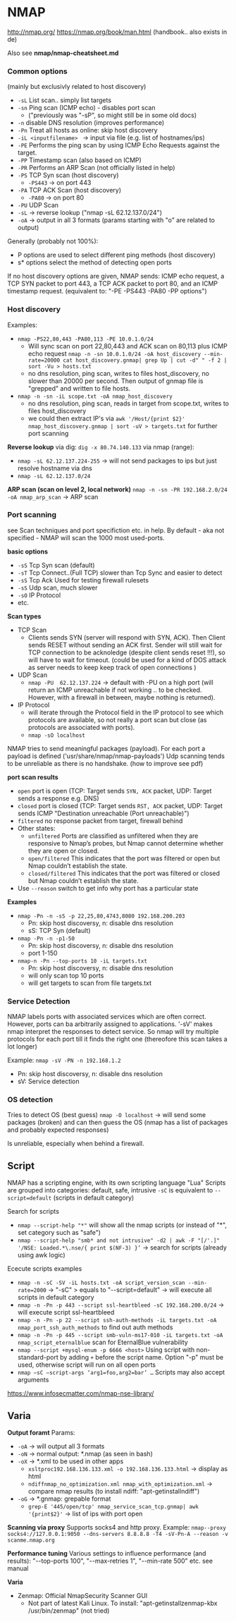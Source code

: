 # NMAP
http://nmap.org/
https://nmap.org/book/man.html  (handbook.. also exists in de)

Also see **nmap/nmap-cheatsheet.md**

### Common options
(mainly but exclusivly related to host discovery)
- `-sL` List scan.. simply list targets
- `-sn` Ping scan (ICMP echo) - disables port scan
   - ("previously was "-sP", so might still be in some old docs)
- `-n` disable DNS resolution (improves performance)
- `-Pn` Treat all hosts as online: skip host discovery
- `-iL <inputfilename> ` -> input via file (e.g. list of hostnames/ips)
- `-PE` Performs the ping scan by using ICMP Echo Requests against the target.
- `-PP` Timestamp scan (also based on ICMP)
- `-PR` Performs an ARP Scan (not officially listed in help) 
- `-PS` TCP Syn scan (host discovery)
   - `-PS443` -> on port 443
- `-PA` TCP ACK Scan (host discovery) 
   - `-PA80` -> on port 80
- `-PU` UDP Scan
- `-sL` -> reverse lookup ("nmap -sL 62.12.137.0/24")
- `-oA` -> output in all 3 formats (params starting with "o" are related to output)

Generally (probably not 100%): 
- P options are used to select different ping methods (host discovery)
- s* options select the method of detecting open ports 

If no host discovery options are given, NMAP sends:  ICMP echo request, a TCP SYN packet to port 443, a TCP ACK packet to port 80, and an ICMP timestamp request.   (equivalent to: "-PE -PS443 -PA80 -PP options")


### Host discovery
Examples: 
- `nmap -PS22,80,443 -PA80,113 -PE 10.0.1.0/24`
   - Will sync scan on port 22,80,443 and ACK scan on 80,113 plus ICMP echo request
`nmap -n -sn 10.0.1.0/24 -oA host_discovery --min-rate=20000 cat host_discovery.gnmap| grep Up | cut -d" " -f 2 | sort -Vu > hosts.txt`
   - no dns resolution, ping scan, writes to files host_discovery, no slower than 20000 per second. Then output of gnmap file is "grepped" and written to file hosts.
- `nmap -n -sn -iL scope.txt -oA nmap_host_discovery`
   - no dns resolution, ping scan, reads in target from scope.txt, writes to files host_discovery
   - we could then extract IP's via `awk '/Host/{print $2}' nmap_host_discovery.gnmap | sort -uV > targets.txt` for further port scanning

**Reverse lookup**
via dig: `dig -x 80.74.140.133` 
via nmap (range):
- `nmap -sL 62.12.137.224-255` -> will not send packages to ips but just resolve hostname via dns
- `nmap -sL 62.12.137.0/24`


**ARP scan (scan on level 2, local network)**
`nmap -n -sn -PR 192.168.2.0/24 -oA nmap_arp_scan` -> ARP scan  

### Port scanning 
see Scan techniques and port specifiction etc. in help. By default - aka not specified - NMAP will scan the 1000 most used-ports. 

**basic options**
- `-sS` Tcp Syn scan (default)
- `-sT` Tcp Connect..(Full TCP) slower than Tcp Sync and easier to detect
- `-sS` Tcp Ack Used for testing firewall rulesets
- `-sS` Udp scan, much slower
- `-sO` IP Protocol
- etc.


**Scan types**
- TCP Scan 
   - Clients sends SYN  (server will respond with SYN, ACK). Then Client sends RESET without sending an ACK first. Sender will still wait for TCP connection to be acknoledge (despite client sends reset !!!), so will have to wait for timeout. (could be used for a kind of DOS attack as server needs to keep keep track of open connections )
- UDP Scan 
   - `nmap -PU  62.12.137.224` -> default with -PU on a high port (will return an ICMP unreachable if not working .. to be checked. However, with a firewall in between, maybe nothing is returned). 
- IP Protocol
   - will iterate through the Protocol field in the IP protocol to see which protocols are available, so not really a port scan but close (as protocols are associated with ports). 
   - `nmap -sO localhost`


NMAP tries to send meaningful packages (payload). For each port a payload is defined ('usr/share/nmap/nmap-payloads')
Udp scanning tends to be unreliable as there is no handshake. (how to improve see pdf)

**port scan results**
- `open`  port is open (TCP: Target sends `SYN, ACK` packet, UDP: Target sends a response e.g. DNS)
- `closed` port is closed (TCP: Target sends `RST, ACK` packet, UDP: Target sends ICMP "Destination unreachable (Port unreachable)")
- `filtered`  no response packet from target, firewall behind
- Other states:
   - `unfiltered` Ports are classified as unfiltered when they are responsive to Nmap’s probes, but Nmap cannot determine whether they are open or closed. 
   - `open/filtered`  This indicates that the port was filtered or open but Nmap couldn’t establish the state.
   - `closed/filtered` This indicates that the port was filtered or closed but Nmap couldn’t establish the state.
- Use `--reason` switch to get info why port has a particular state


**Examples**
- `nmap -Pn -n -sS -p 22,25,80,4743,8080 192.168.200.203`
   - Pn: skip host discoversy, n: disable dns resolution
   - sS: TCP Syn (default)
- `nmap -Pn -n -p1-50`
   - Pn: skip host discoversy, n: disable dns resolution
   - port 1-150
- `nmap-n -Pn --top-ports 10 -iL targets.txt`
   - Pn: skip host discoversy, n: disable dns resolution
   - will only scan top 10 ports
   - will get targets to scan from file targets.txt


### Service Detection
NMAP labels ports with associated services which are often correct. However, ports can ba arbitrarily assigned to applications. 
'-sV' makes nmap interpret the responses to detect service. So nmap will try multiple protocols for each port till it finds the right one (thereofore this scan takes a lot longer)

Example: `nmap -sV -PN -n 192.168.1.2`   
   - Pn: skip host discoversy, n: disable dns resolution
   - sV: Service detection

### OS detection
Tries to detect OS (best guess)
`nmap -O localhost` -> will send some packages (broken) and can then guess the OS (nmap has a list of packages and probably expected responses)

Is unreliable, especially when behind a firewall.

## Script
NMAP has a scripting engine, with its own scripting language "Lua"
Scripts are grouped into categories: default, safe, intrusive
`-sC` is equivalent to `--script=default` (scripts in default category)

Search for scripts
- `nmap --script-help "*"` will show all the nmap scripts  (or instead of "*", set category such as "safe")
- `nmap --script-help "smb* and not intrusive" -d2 | awk -F "[/'.]" '/NSE: Loaded.*\.nse/{ print $(NF-3) }’` -> search for scripts (already using awk logic)

Ececute scripts examples
- `nmap -n -sC -SV -iL hosts.txt -oA script_version_scan --min-rate=2000`  -> "-sC" > equals to "--script=default" -> will execute all scripts in default category
- `nmap -n -Pn -p 443 --script ssl-heartbleed -sC 192.168.200.0/24`  -> will execute script ssl-heartbleed
- `nmap -n -Pn -p 22 --script ssh-auth-methods -iL targets.txt -oA nmap_port_ssh_auth_methods` to find out auth methods
- `nmap -n -Pn -p 445 --script smb-vuln-ms17-010 -iL targets.txt -oA nmap_script_eternalblue` scan for EternalBlue vulnerability
- `nmap --script +mysql-enum -p 6666 <host>` Using script with non-standard-port by adding `+` before the script name. Option "-p" must be used, otherwise script will run on all open ports
- `nmap –sC –script-args ‘arg1=foo,arg2=bar’ …`  Scripts may also accept arguments


https://www.infosecmatter.com/nmap-nse-library/

## Varia

**Output foramt**
Params: 
   - `-oA` -> will output all 3 formats
   - `-oN` -> normal output: *.nmap (as seen in bash)
   - `-oX` -> *.xml to be used in other apps
      - `xsltproc192.168.136.133.xml -o 192.168.136.133.html` -> display as html
      - `ndiffnmap_no_optimization.xml nmap_with_optimization.xml` -> compare nmap results (to install ndiff: "apt-getinstallndiff")
   - `-oG` -> *.gnmap: grepable format
      - `grep-E '445/open/tcp' nmap_service_scan_tcp.gnmap| awk '{print$2}'` -> list of ips with port open


**Scanning via proxy**
Supports socks4 and http proxy. 
Example: `nmap--proxy socks4://127.0.0.1:9050 --dns-servers 8.8.8.8 -T4 -sV-Pn-A --reason -v scanme.nmap.org`

**Performance tuning**
Various settings to influence performance (and results): "--top-ports 100", "--max-retries 1", "--min-rate 500" etc.
see manual

**Varia**
- Zenmap: Official NmapSecurity Scanner GUI
   - Not part of latest Kali Linux. To install: "apt-getinstallzenmap-kbx
/usr/bin/zenmap" (not tried)
